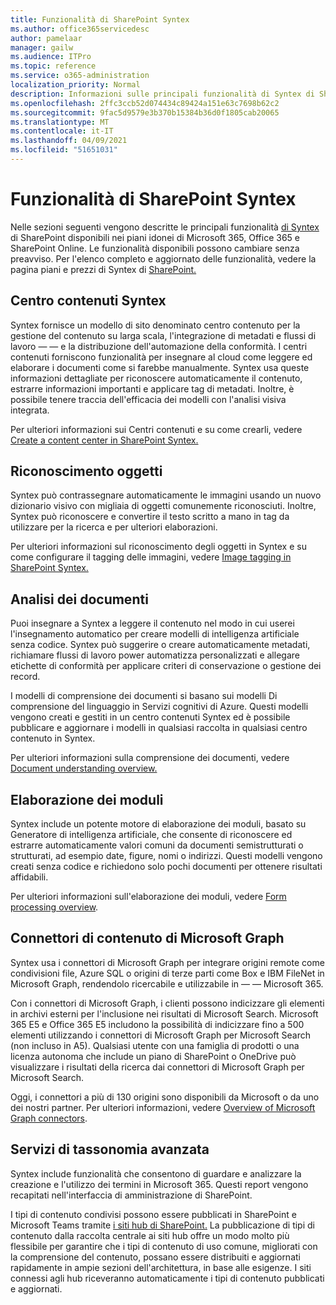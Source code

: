 ```yaml
---
title: Funzionalità di SharePoint Syntex
ms.author: office365servicedesc
author: pamelaar
manager: gailw
ms.audience: ITPro
ms.topic: reference
ms.service: o365-administration
localization_priority: Normal
description: Informazioni sulle principali funzionalità di Syntex di SharePoint disponibili nei piani idonei di Microsoft 365, Office 365 e SharePoint Online.
ms.openlocfilehash: 2ffc3ccb52d074434c89424a151e63c7698b62c2
ms.sourcegitcommit: 9fac5d9579e3b370b15384b36d0f1805cab20065
ms.translationtype: MT
ms.contentlocale: it-IT
ms.lasthandoff: 04/09/2021
ms.locfileid: "51651031"
---
```

# <a name="sharepoint-syntex-features"></a>Funzionalità di SharePoint Syntex 

Nelle sezioni seguenti vengono descritte le principali funzionalità [di Syntex](sharepoint-syntex-service-description.md) di SharePoint disponibili nei piani idonei di Microsoft 365, Office 365 e SharePoint Online. Le funzionalità disponibili possono cambiare senza preavviso. Per l'elenco completo e aggiornato delle funzionalità, vedere la pagina piani e prezzi di Syntex di [SharePoint.](https://www.microsoft.com/microsoft-365/enterprise/sharepoint-syntex)

## <a name="syntex-content-center"></a>Centro contenuti Syntex

Syntex fornisce un modello di sito denominato centro contenuto per la gestione del contenuto su larga scala, l'integrazione di metadati e flussi di lavoro &mdash;  &mdash; e la distribuzione dell'automazione della conformità. I centri contenuti forniscono funzionalità per insegnare al cloud come leggere ed elaborare i documenti come si farebbe manualmente. Syntex usa queste informazioni dettagliate per riconoscere automaticamente il contenuto, estrarre informazioni importanti e applicare tag di metadati. Inoltre, è possibile tenere traccia dell'efficacia dei modelli con l'analisi visiva integrata.

Per ulteriori informazioni sui Centri contenuti e su come crearli, vedere [Create a content center in SharePoint Syntex.](/microsoft-365/contentunderstanding/create-a-content-center)

## <a name="object-recognition"></a>Riconoscimento oggetti

Syntex può contrassegnare automaticamente le immagini usando un nuovo dizionario visivo con migliaia di oggetti comunemente riconosciuti. Inoltre, Syntex può riconoscere e convertire il testo scritto a mano in tag da utilizzare per la ricerca e per ulteriori elaborazioni.

Per ulteriori informazioni sul riconoscimento degli oggetti in Syntex e su come configurare il tagging delle immagini, vedere [Image tagging in SharePoint Syntex.](/microsoft-365/contentunderstanding/image-tagging)

## <a name="document-understanding"></a>Analisi dei documenti

Puoi insegnare a Syntex a leggere il contenuto nel modo in cui userei l'insegnamento automatico per creare modelli di intelligenza artificiale senza codice. Syntex può suggerire o creare automaticamente metadati, richiamare flussi di lavoro power automatizza personalizzati e allegare etichette di conformità per applicare criteri di conservazione o gestione dei record.

I modelli di comprensione dei documenti si basano sui modelli Di comprensione del linguaggio in Servizi cognitivi di Azure. Questi modelli vengono creati e gestiti in un centro contenuti Syntex ed è possibile pubblicare e aggiornare i modelli in qualsiasi raccolta in qualsiasi centro contenuto in Syntex.

Per ulteriori informazioni sulla comprensione dei documenti, vedere [Document understanding overview.](/microsoft-365/contentunderstanding/document-understanding-overview)

## <a name="form-processing"></a>Elaborazione dei moduli

Syntex include un potente motore di elaborazione dei moduli, basato su Generatore di intelligenza artificiale, che consente di riconoscere ed estrarre automaticamente valori comuni da documenti semistrutturati o strutturati, ad esempio date, figure, nomi o indirizzi. Questi modelli vengono creati senza codice e richiedono solo pochi documenti per ottenere risultati affidabili.

Per ulteriori informazioni sull'elaborazione dei moduli, vedere [Form processing overview](/microsoft-365/contentunderstanding/form-processing-overview).

## <a name="microsoft-graph-content-connectors"></a>Connettori di contenuto di Microsoft Graph

Syntex usa i connettori di Microsoft Graph per integrare origini remote come condivisioni file, Azure SQL o origini di terze parti come Box e IBM FileNet in Microsoft Graph, rendendolo ricercabile e utilizzabile in &mdash; &mdash; Microsoft 365.

Con i connettori di Microsoft Graph, i clienti possono indicizzare gli elementi in archivi esterni per l'inclusione nei risultati di Microsoft Search. Microsoft 365 E5 e Office 365 E5 includono la possibilità di indicizzare fino a 500 elementi utilizzando i connettori di Microsoft Graph per Microsoft Search (non incluso in A5). Qualsiasi utente con una famiglia di prodotti o una licenza autonoma che include un piano di SharePoint o OneDrive può visualizzare i risultati della ricerca dai connettori di Microsoft Graph per Microsoft Search.

Oggi, i connettori a più di 130 origini sono disponibili da Microsoft o da uno dei nostri partner. Per ulteriori informazioni, vedere [Overview of Microsoft Graph connectors](/MicrosoftSearch/connectors-overview).

## <a name="advanced-taxonomy-services"></a>Servizi di tassonomia avanzata

Syntex include funzionalità che consentono di guardare e analizzare la creazione e l'utilizzo dei termini in Microsoft 365. Questi report vengono recapitati nell'interfaccia di amministrazione di SharePoint.

I tipi di contenuto condivisi possono essere pubblicati in SharePoint e Microsoft Teams tramite [i siti hub di SharePoint.](/sharepoint/dev/features/hub-site/hub-site-overview) La pubblicazione di tipi di contenuto dalla raccolta centrale ai siti hub offre un modo molto più flessibile per garantire che i tipi di contenuto di uso comune, migliorati con la comprensione del contenuto, possano essere distribuiti e aggiornati rapidamente in ampie sezioni dell'architettura, in base alle esigenze. I siti connessi agli hub riceveranno automaticamente i tipi di contenuto pubblicati e aggiornati.